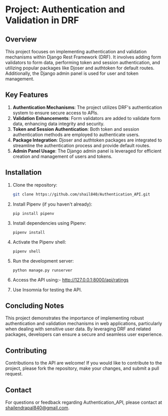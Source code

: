 # Project: Authentication and Validation in DRF

## Overview
This project focuses on implementing authentication and validation mechanisms within Django Rest Framework (DRF). It involves adding form validators to form data, performing token and session authentication, and utilizing popular packages like Djoser and authtoken for default routes. Additionally, the Django admin panel is used for user and token management.

## Key Features
1. **Authentication Mechanisms**: The project utilizes DRF's authentication system to ensure secure access to APIs.
2. **Validation Enhancements**: Form validators are added to validate form data, enhancing data integrity and security.
3. **Token and Session Authentication**: Both token and session authentication methods are employed to authenticate users.
4. **Package Integration**: Djoser and authtoken packages are integrated to streamline the authentication process and provide default routes.
5. **Admin Panel Usage**: The Django admin panel is leveraged for efficient creation and management of users and tokens.

## Installation
1. Clone the repository:
   ```bash
   git clone https://github.com/shail840/Authentication_API.git

    ```
   
2. Install Pipenv (if you haven't already):

    ```
    pip install pipenv
    ```

3. Install dependencies using Pipenv:

    ```
    pipenv install
    ```

4. Activate the Pipenv shell:

    ```
    pipenv shell
    ```


5. Run the development server:

    ```
    python manage.py runserver
    ```
6. Access the API using:- http://127.0.0.1:8000/api/ratings

7. Use Insomnia for testing the API.
## Concluding Notes
This project demonstrates the importance of implementing robust authentication and validation mechanisms in web applications, particularly when dealing with sensitive user data. By leveraging DRF and related packages, developers can ensure a secure and seamless user experience.

## Contributing

Contributions to the API are welcome! If you would like to contribute to the project, please fork the repository, make your changes, and submit a pull request.

## Contact

For questions or feedback regarding Authentication_API, please contact at [shailendrapal840@gmail.com](mailto:shailendrapal840@gmail.com).
